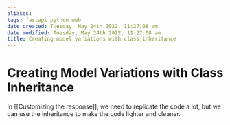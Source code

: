 ```yaml
---
aliases: 
tags: fastapi python web 
date created: Tuesday, May 24th 2022, 11:27:08 am
date modified: Tuesday, May 24th 2022, 11:27:08 am
title: Creating model variations with class inheritance
---
```


# Creating Model Variations with Class Inheritance

In [[Customizing the response]], we need to replicate the code a lot, but we can use the inheritance to make the code lighter and cleaner.


